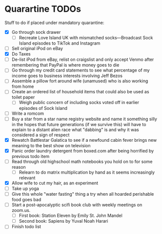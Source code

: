 # Quarartine TODOs

Stuff to do if placed under mandatory quarantine:

- [X] Go through sock drawer
  - [ ] Recreate Love Island UK with mismatched socks—Broadcast Sock Island episodes to TikTok and Instagram
- [ ] Sell original iPod on eBay
- [X] Do Taxes
- [ ] De-list iPod from eBay, relist on craigslist and only accept Venmo after remembering that PayPal is where money goes to die
- [ ] Go through my credit card statements to see what percentage of my income goes to business interests involving Jeff Bezos
- [ ] Assemble a pillow fort around wife (unamused) who is also working from home
- [ ] Create an ordered list of household items that could also be used as toilet paper
  - [ ] Weigh public concern of including socks voted off in earlier episodes of Sock Island
- [ ] Write a romcom
- [ ] Buy a star from a star name registry website and name it something silly in the hopes that future generations (if we survive this) will have to explain to a distant alien race what "dabbing" is and why it was considered a sign of respect
- [X] Rewatch Battlestar Galatica to see if a newfound cabin fever brings new meaning to the best show on television
- [X] Panic order laundry detergent from boxed.com after being horrified by previous todo item
- [ ] Read through old highschool math notebooks you hold on to for some reason
  - [ ] Relearn to do matrix multiplication by hand as it seems increasingly relevant
- [X] Allow wife to cut my hair, as an experiment
- [ ] Take up yoga
- [ ] Give this whole "water fasting" thing a try when all hoarded perishable food goes bad
- [ ] Start a post-apocalyptic scifi book club with weekly meetings on zoom.us. 
  - [ ] First book: Station Eleven by Emily St. John Mandel
  - [ ] Second book: Sapiens by Yuval Noah Harari
- [ ] Finish todo list
